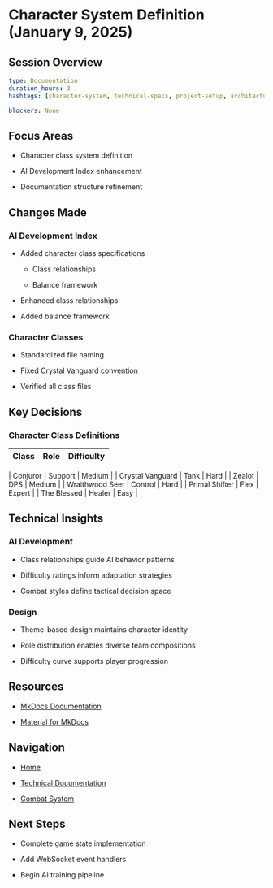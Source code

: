 # Character System Definition (January 9, 2025)

## Session Overview

```yaml
type: Documentation
duration_hours: 3
hashtags: [character-system, technical-specs, project-setup, architecture]

blockers: None

```

## Focus Areas

* Character class system definition

* AI Development Index enhancement

* Documentation structure refinement

## Changes Made

### AI Development Index

* Added character class specifications

  * Class relationships

  * Balance framework

* Enhanced class relationships

* Added balance framework

### Character Classes

* Standardized file naming

* Fixed Crystal Vanguard convention

* Verified all class files

## Key Decisions

### Character Class Definitions

| Class | Role | Difficulty |
| ----- | ---- | ---------- |

| Conjuror | Support | Medium |
| Crystal Vanguard | Tank | Hard |
| Zealot | DPS | Medium |
| Wraithwood Seer | Control | Hard |
| Primal Shifter | Flex | Expert |
| The Blessed | Healer | Easy |

## Technical Insights

### AI Development

* Class relationships guide AI behavior patterns

* Difficulty ratings inform adaptation strategies

* Combat styles define tactical decision space

### Design

* Theme-based design maintains character identity

* Role distribution enables diverse team compositions

* Difficulty curve supports player progression

## Resources

* [MkDocs Documentation](https://www.mkdocs.org/)

* [Material for MkDocs](https://squidfunk.github.io/mkdocs-material/)

## Navigation

- [Home](../../index.md)

- [Technical Documentation](../../technical/health/index.md)

- [Combat System](../../world_building/balance_and_meta.md)

## Next Steps

- Complete game state implementation

- Add WebSocket event handlers

- Begin AI training pipeline
